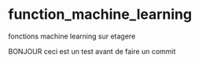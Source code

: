 # function_machine_learning
fonctions machine learning sur etagere

BONJOUR ceci est un test avant de faire un commit
